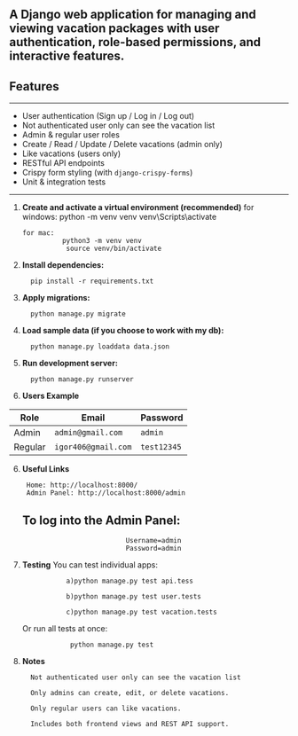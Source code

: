 ## A Django web application for managing and viewing vacation packages with user authentication, role-based permissions, and interactive features.

## Features
-------------------------------------------------------
- User authentication (Sign up / Log in / Log out)
- Not authenticated user only can see the vacation list
- Admin & regular user roles
- Create / Read / Update / Delete vacations (admin only)
- Like vacations (users only)
- RESTful API endpoints
- Crispy form styling (with `django-crispy-forms`)
- Unit & integration tests
-------------------------------------------------------
1)  **Create and activate a virtual environment (recommended)**
        for windows:
                 python -m venv venv
                 venv\Scripts\activate

        for mac:
                  python3 -m venv venv
                   source venv/bin/activate



2)  **Install dependencies:**

          pip install -r requirements.txt

2)  **Apply migrations:**

          python manage.py migrate

3)  **Load sample data (if you choose to work with my db):**

          python manage.py loaddata data.json

4)  **Run development server:**

          python manage.py runserver


5)   **Users Example**

| Role    | Email               | Password    |
| ------- | ------------------- | ----------- |
| Admin   | `admin@gmail.com`   | `admin`     |
| Regular | `igor406@gmail.com` | `test12345` |


6) **Useful Links**

        Home: http://localhost:8000/
        Admin Panel: http://localhost:8000/admin

     ## To log into the Admin Panel:

                                 Username=admin
                                 Password=admin

7)   **Testing**
       You can test individual apps:

                           
                    a)python manage.py test api.tess

                    b)python manage.py test user.tests
                    
                    c)python manage.py test vacation.tests
        
        Or run all tests at once:

                     python manage.py test


8)    **Notes**

            Not authenticated user only can see the vacation list

            Only admins can create, edit, or delete vacations.

            Only regular users can like vacations.

            Includes both frontend views and REST API support.









